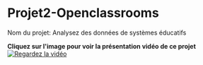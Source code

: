 # Projet2-Openclassrooms
Nom du projet: Analysez des données de systèmes éducatifs

**Cliquez sur l'image pour voir la présentation vidéo de ce projet**
[![Regardez la vidéo](https://img.youtube.com/vi/uJevRG83FXQ/0.jpg)](https://www.youtube.com/watch?v=uJevRG83FXQ)
